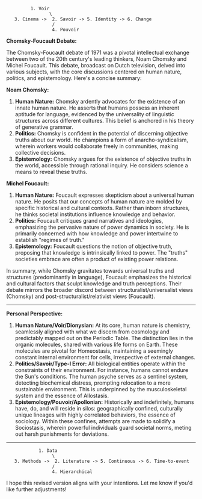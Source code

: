 
```
         1. Voir
                \
   3. Cinema ->  2. Savoir -> 5. Identity -> 6. Change
                 /
                 4. Pouvoir
```

**Chomsky-Foucault Debate:**

The Chomsky-Foucault debate of 1971 was a pivotal intellectual exchange between two of the 20th century's leading thinkers, Noam Chomsky and Michel Foucault. This debate, broadcast on Dutch television, delved into various subjects, with the core discussions centered on human nature, politics, and epistemology. Here's a concise summary:

**Noam Chomsky:**
1. **Human Nature:** Chomsky ardently advocates for the existence of an innate human nature. He asserts that humans possess an inherent aptitude for language, evidenced by the universality of linguistic structures across different cultures. This belief is anchored in his theory of generative grammar.
2. **Politics:** Chomsky is confident in the potential of discerning objective truths about our world. He champions a form of anarcho-syndicalism, wherein workers would collaborate freely in communities, making collective decisions.
3. **Epistemology:** Chomsky argues for the existence of objective truths in the world, accessible through rational inquiry. He considers science a means to reveal these truths.

**Michel Foucault:**
1. **Human Nature:** Foucault expresses skepticism about a universal human nature. He posits that our concepts of human nature are molded by specific historical and cultural contexts. Rather than inborn structures, he thinks societal institutions influence knowledge and behavior.
2. **Politics:** Foucault critiques grand narratives and ideologies, emphasizing the pervasive nature of power dynamics in society. He is primarily concerned with how knowledge and power intertwine to establish "regimes of truth."
3. **Epistemology:** Foucault questions the notion of objective truth, proposing that knowledge is intrinsically linked to power. The "truths" societies embrace are often a product of existing power relations.

In summary, while Chomsky gravitates towards universal truths and structures (predominantly in language), Foucault emphasizes the historical and cultural factors that sculpt knowledge and truth perceptions. Their debate mirrors the broader discord between structuralist/universalist views (Chomsky) and post-structuralist/relativist views (Foucault).

---

**Personal Perspective:**
1. **Human Nature/Voir/Dionysian:** At its core, human nature is chemistry, seamlessly aligned with what we discern from cosmology and predictably mapped out on the Periodic Table. The distinction lies in the organic molecules, shared with various life forms on Earth. These molecules are pivotal for Homeostasis, maintaining a seemingly constant internal environment for cells, irrespective of external changes.
2. **Politics/Savoir/Type-I Error:** All biological entities operate within the constraints of their environment. For instance, humans cannot endure the Sun's conditions. The human psyche serves as a sentinel system, detecting biochemical distress, prompting relocation to a more sustainable environment. This is underpinned by the musculoskeletal system and the essence of Allostasis.
3. **Epistemology/Pouvoir/Apollonian:** Historically and indefinitely, humans have, do, and will reside in silos: geographically confined, culturally unique lineages with highly correlated behaviors, the essence of sociology. Within these confines, attempts are made to solidify a Sociostasis, wherein powerful individuals guard societal norms, meting out harsh punishments for deviations.

---

```
            1. Data
                 \
   3. Methods ->  2. Literature -> 5. Continuous -> 6. Time-to-event
                 /
                 4. Hierarchical
```

I hope this revised version aligns with your intentions. Let me know if you'd like further adjustments!
